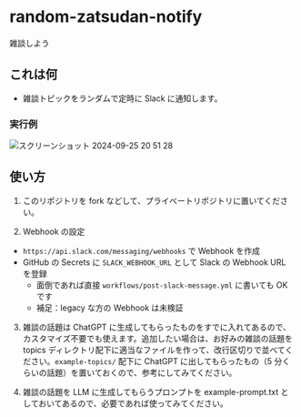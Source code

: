 # random-zatsudan-notify

雑談しよう

## これは何

- 雑談トピックをランダムで定時に Slack に通知します。

### 実行例
![スクリーンショット 2024-09-25 20 51 28](https://github.com/user-attachments/assets/eb0c2bdd-7239-460d-a91e-89fa0e3fc844)

## 使い方

1. このリポジトリを fork などして、プライベートリポジトリに置いてください。

2. Webhook の設定

- `https://api.slack.com/messaging/webhooks` で Webhook を作成
- GitHub の Secrets に `SLACK_WEBHOOK_URL` として Slack の Webhook URL を登録
  - 面倒であれば直接 `workflows/post-slack-message.yml` に書いても OK です
  - 補足：legacy な方の Webhook は未検証

3. 雑談の話題は ChatGPT に生成してもらったものをすでに入れてあるので、カスタマイズ不要でも使えます。追加したい場合は、お好みの雑談の話題を topics ディレクトリ配下に適当なファイルを作って、改行区切りで並べてください。`example-topics/` 配下に ChatGPT に出してもらったもの（5 分くらいの話題）を置いておくので、参考にしてみてください。

4. 雑談の話題を LLM に生成してもらうプロンプトを example-prompt.txt としておいてあるので、必要であれば使ってみてください。

